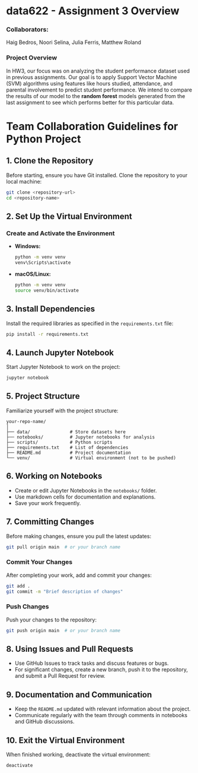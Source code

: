 # data622 - Assignment 3 Overview

### Collaborators:
Haig Bedros, Noori Selina, Julia Ferris, Matthew Roland

### Project Overview
In HW3, our focus was on analyzing the student performance dataset used in previous assignments. Our goal is to apply Support Vector Machine (SVM) algorithms using features like hours studied, attendance, and parental involvement to predict student performance. We intend to compare the results of our model to the **random forest** models generated from the last assignment to see which performs better for this particular data. 

# Team Collaboration Guidelines for Python Project

## 1. Clone the Repository
Before starting, ensure you have Git installed. Clone the repository to your local machine:

```bash
git clone <repository-url>
cd <repository-name>
```

## 2. Set Up the Virtual Environment
### Create and Activate the Environment
- **Windows:**
  ```bash
  python -m venv venv
  venv\Scripts\activate
  ```

- **macOS/Linux:**
  ```bash
  python -m venv venv
  source venv/bin/activate
  ```

## 3. Install Dependencies
Install the required libraries as specified in the `requirements.txt` file:

```bash
pip install -r requirements.txt
```

## 4. Launch Jupyter Notebook
Start Jupyter Notebook to work on the project:

```bash
jupyter notebook
```

## 5. Project Structure
Familiarize yourself with the project structure:
```
your-repo-name/
│
├── data/               # Store datasets here
├── notebooks/          # Jupyter notebooks for analysis
├── scripts/            # Python scripts
├── requirements.txt    # List of dependencies
├── README.md           # Project documentation
└── venv/               # Virtual environment (not to be pushed)
```

## 6. Working on Notebooks
- Create or edit Jupyter Notebooks in the `notebooks/` folder.
- Use markdown cells for documentation and explanations.
- Save your work frequently.

## 7. Committing Changes
Before making changes, ensure you pull the latest updates:

```bash
git pull origin main  # or your branch name
```

### Commit Your Changes
After completing your work, add and commit your changes:

```bash
git add .
git commit -m "Brief description of changes"
```

### Push Changes
Push your changes to the repository:

```bash
git push origin main  # or your branch name
```

## 8. Using Issues and Pull Requests
- Use GitHub Issues to track tasks and discuss features or bugs.
- For significant changes, create a new branch, push it to the repository, and submit a Pull Request for review.

## 9. Documentation and Communication
- Keep the `README.md` updated with relevant information about the project.
- Communicate regularly with the team through comments in notebooks and GitHub discussions.

## 10. Exit the Virtual Environment
When finished working, deactivate the virtual environment:

```bash
deactivate
```
